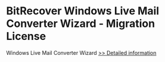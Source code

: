 # BitRecover Windows Live Mail Converter Wizard - Migration License
Windows Live Mail Converter Wizard
[>> Detailed information](https://secure.shareit.com/shareit/product.html?productid=300972346&affiliateid=200057808)